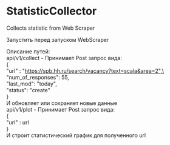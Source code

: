 # StatisticCollector
Collects statistic from Web Scraper

Запустить перед запуском WebScraper

Описание путей:\
api/v1/collect - Принимает Post запрос вида:\
{\
	"url" : "https://spb.hh.ru/search/vacancy?text=scala&area=2",\
	"num_of_responses": 55,\
	"last_mod": "today",\
	"status": "create"\
}\
И обновляет или сохраняет новые данные\
api/v1/plot - Принимает Post запрос вида:\
{\
"url" : url\
}\
И строит статистический график для полученного url
